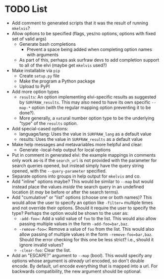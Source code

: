 # TODO List

- Add comment to generated scripts that it was the result of running `mkelvis`?
- Allow options to be specified (flags, yes/no options, options with fixed set
  of valid args)
	- Generate bash completions
		- Prevent a space being added when completing option names with
		  arguments
	- As part of this, perhaps ask surfraw devs to add completion support to all
	  of the elvi (maybe get `mkelvis` used?)
- Make installable via `pip`
	- Create `setup.py` file
	- Make the program a Python package
	- Upload to PyPI
- Add more option types
	- `results`: An option implementing elvi-specific results as suggested by
	  `SURFRAW_results`. This may also need to have its own specific `--map-*`
option (with the regular mapping option preventing it to be done?).
	- More generally, a `nat`ural number option type to be the underlying "type"
	  of the `results` option.
- Add special-cased options:
	- language/lang: Uses the value in `SURFRAW_lang` as a default value
	- results: Uses the value in `SURFRAW_results` as a default value
- Make help messages and metavariables more helpful and clear:
	- Generate -local-help output for local options
- Put in comment in generated elvi: the example mappings in comments only work
  as-is if the `search_url` is not provided with the parameter for search
queries opened, but instead simply have the query string opened, with the
`--query-parameter` specified.
- Separate options into groups in help output for `mkelvis` and co.
- Add "inline" options maybe?  This would be similar to `--map` but would
  instead place the values _inside_ the search query in an undefined location
(it *may* be before or after the search terms).
- Add "cumulative" or "list" options (choose one or both names)?  This would
  allow the user to specify an option like `-filter=` multiple times and not
override their options.  Should it require the user to specify the type?
Perhaps the option would be shown to the user as:
	- `-add-foo=`: Add a valid value of `foo` to the list.  This would also allow
	  passing multiple values in the form `-add-foo=bar,baz`.
	- `-remove-foo=`: Remove a value of `foo` from the list.  This would also
	  allow passing of multiple values in the form `-remove-foo=bar,baz`.  Should
the error checking for this one be less strict?  i.e., should it ignore invalid
values?
	- `-clear-foo`: Clear the list.
- Add an "ESCAPE?" argument to `--map` (bool).  This would specify any options
  whose argument is *already* url encoded, so don't double encode.  By default,
url encode everything that is mapped into a url.  For backwards compatibility,
the new argument should be optional.
